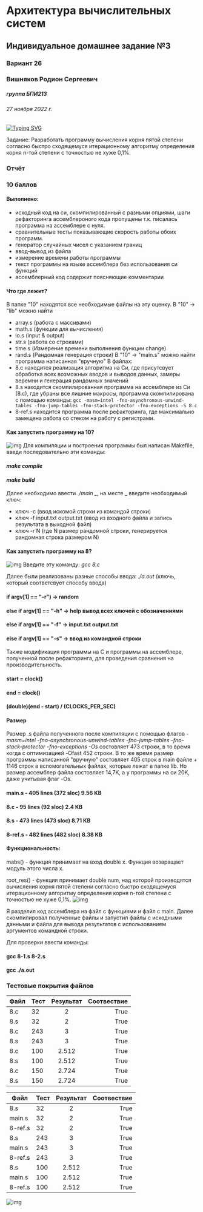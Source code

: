 # Архитектура вычислительных систем
## Индивидуальное домашнее задание №3
### Вариант 26

### Вишняков Родион Сергеевич 
##### группа БПИ213
###### 27 ноября 2022 г.
[![Typing SVG](https://readme-typing-svg.herokuapp.com?color=%2336BCF7&lines=Faculty+of+Computer+science+student)](https://git.io/typing-svg)


Задание: Разработать программу вычисления корня пятой степени согласно быстро сходящемуся итерационному алгоритму определения корня n-той степени с точностью не хуже 0,1%.

### Отчёт

### 10 баллов

#### Выполнено:
 - исходный код на си, скомпилированный с разными опциями, шаги рефакторинга ассемблероного кода пропущены т.к. писалась программа на ассемблере с нуля.
 - сравнительные тесты показывающие скорость работы обоих программ.
 - генератор случайных чисел с указанием границ
 - ввод-вывод из файла
 - измерение времени работы программы
 - текст программы на языке ассемблера без использования си функций
 - ассемблерный код содержит поясняющие комментарии

#### Что где лежит?
В папке "10" находятся все необходимые файлы на эту оценку.
В "10" -> "lib" можно найти 
 - array.s (работа с массивами)
 - math.s (функции для вычисления)
 - io.s (input & output)
 - str.s (работа со строками)
 - time.s (Измерение времени выполнения функции change)
 - rand.s (Рандомная генерация строки)
В "10" -> "main.s" можно найти программа написанная "вручную"
В файлах:
 - 8.c находится реализация алгоритма на Си, где присутсвует обработка всех возможных вводов и выводов данных, замеры веремни и генерация рандомных значений
  - 8.s находится скомпилированная программа на ассемблере из Си (8.с), где убраны все лишние макросы, программа скомпилирована с помощью команды: 
`gcc -masm=intel -fno-asynchronous-unwind-tables -fno-jump-tables -fno-stack-protector -fno-exceptions -S 8.c`
 - 8-ref.s находится программа после рефакторинга, где максимально замещена работа со стеком на работу с регистрами.

#### Как запустить программу на 10?
![img](/p16.png)
Для компиляции и построения программы был написан Makefile, введи последовательно эти команды:
#### *make compile*
#### *make build*

Далее необходимо ввести *./main _*, на месте _ введите необходимый ключ:
 - ключ -с (ввод искомой строки из командой строки)
 - ключ -f input.txt output.txt (ввод из входного файла и запись результата в выходной файл)
 - ключ -r N (где N размер рандомной строки, генерируется рандомная строка размером N)
 
 #### Как запустить программу на 8?
![img](/p17.png)
Введите эту команду:
*gcc 8.c*

Далее были реализованы разные способы ввода:
*./a.out* (ключь, который соответсвует способу ввода)

#### if argv[1] == "-r") -> random
#### else if argv[1] == "-h" -> help вывод всех ключей с обозначениями
#### else if argv[1] == "-f" -> input.txt output.txt
#### else if argv[1] == "-s" -> ввод из командной строки

Также модификация программы на C и программы на ассемблере, полученной после рефакторинга, для проведения сравнения на производительность.
#### start = clock()
#### end = clock()
#### (double)(end - start) / (CLOCKS_PER_SEC)
 
#### Размер 
Размер .s файла полученного после компиляции с помощью флагов *-masm=intel -fno-asynchronous-unwind-tables -fno-jump-tables -fno-stack-protector -fno-exceptions -Os* состовляет 473 строки, в то время когда с оптимизацией -Ofast 452 строки. В то же время размер программы написанной "вручную" состовляет 405 строк в main файле + 1146 строк в вспомогательных файлах, которые лежат в папке lib. Но размер ассемблер файла состовляет 14,7K, а у программы на си 20K, даже учитывая флаг -Os.
#### main.s - 405 lines (372 sloc)  9.56 KB
#### 8.c - 95 lines (92 sloc)  2.4 KB
#### 8.s - 473 lines (473 sloc)  8.71 KB
#### 8-ref.s - 482 lines (482 sloc)  8.38 KB

#### Функциональность:

mabs()  - функция принимает на вход double x. Функция возвращает модуль этого числа x.

root_res() - функция принимает double num, над которой производятся вычисления корня пятой степени согласно быстро сходящемуся итерационному алгоритму определения корня n-той степени с точностью не хуже 0,1%.
![img](/p15.png)

Я разделил код ассемблера на файл с функциями и файл с main. Далее скомпилировал полученные файлы и запустил файлы с исходными данными и файла для вывода результатов с использованием аргументов командной строки.


Для проверки ввести команды:
#### gcc 8-1.s 8-2.s
#### gcc ./a.out

### Тестовые покрытия файлов

Файл | Тест           | Результат | Соотвествие 
-----------|----------------|:---------:|------------:
8.c     | 32    | 2 |        True | 
8.s     | 32    | 2 |        True |
8.c     | 243	   | 3 |       True      |
8.s     | 243   | 3 |       True      |
8.c     | 100	  | 2.512 |      True       |
8.s     | 100	  | 2.512 |     True        |
8.c     | 150   | 2.724 |      True       |
8.s     | 150	  | 2.724 |     True        |


Файл | Тест           | Результат | Соотвествие
-----------|----------------|:---------:|------------:
8.s     | 32   | 2 |        True | 
main.s     | 32    | 2 |        True |
8-ref.s     | 32	   | 2 |       True      |
8.s     | 243    | 3 |       True      |
main.s     | 243 	   | 3 |      True       |
8-ref.s       | 243	   | 3 |     True        |
8.s     | 100	  | 2.512 |      True       |
main.s     | 100		  | 2.512 |     True        |
8-ref.s    | 100		  | 2.512 |     True        |

![img](/p18.png)
